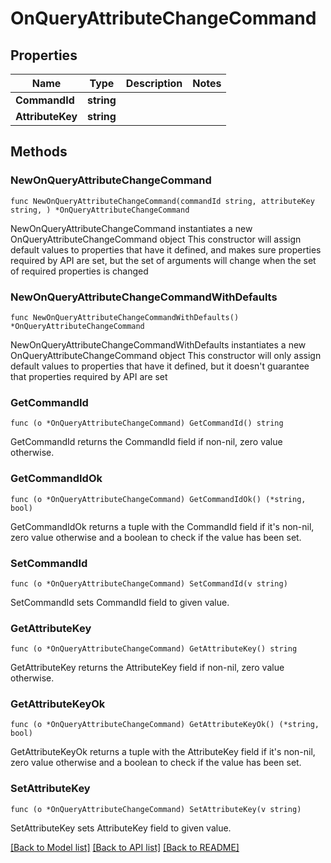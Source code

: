 # OnQueryAttributeChangeCommand

## Properties

Name | Type | Description | Notes
------------ | ------------- | ------------- | -------------
**CommandId** | **string** |  | 
**AttributeKey** | **string** |  | 

## Methods

### NewOnQueryAttributeChangeCommand

`func NewOnQueryAttributeChangeCommand(commandId string, attributeKey string, ) *OnQueryAttributeChangeCommand`

NewOnQueryAttributeChangeCommand instantiates a new OnQueryAttributeChangeCommand object
This constructor will assign default values to properties that have it defined,
and makes sure properties required by API are set, but the set of arguments
will change when the set of required properties is changed

### NewOnQueryAttributeChangeCommandWithDefaults

`func NewOnQueryAttributeChangeCommandWithDefaults() *OnQueryAttributeChangeCommand`

NewOnQueryAttributeChangeCommandWithDefaults instantiates a new OnQueryAttributeChangeCommand object
This constructor will only assign default values to properties that have it defined,
but it doesn't guarantee that properties required by API are set

### GetCommandId

`func (o *OnQueryAttributeChangeCommand) GetCommandId() string`

GetCommandId returns the CommandId field if non-nil, zero value otherwise.

### GetCommandIdOk

`func (o *OnQueryAttributeChangeCommand) GetCommandIdOk() (*string, bool)`

GetCommandIdOk returns a tuple with the CommandId field if it's non-nil, zero value otherwise
and a boolean to check if the value has been set.

### SetCommandId

`func (o *OnQueryAttributeChangeCommand) SetCommandId(v string)`

SetCommandId sets CommandId field to given value.


### GetAttributeKey

`func (o *OnQueryAttributeChangeCommand) GetAttributeKey() string`

GetAttributeKey returns the AttributeKey field if non-nil, zero value otherwise.

### GetAttributeKeyOk

`func (o *OnQueryAttributeChangeCommand) GetAttributeKeyOk() (*string, bool)`

GetAttributeKeyOk returns a tuple with the AttributeKey field if it's non-nil, zero value otherwise
and a boolean to check if the value has been set.

### SetAttributeKey

`func (o *OnQueryAttributeChangeCommand) SetAttributeKey(v string)`

SetAttributeKey sets AttributeKey field to given value.



[[Back to Model list]](../README.md#documentation-for-models) [[Back to API list]](../README.md#documentation-for-api-endpoints) [[Back to README]](../README.md)


